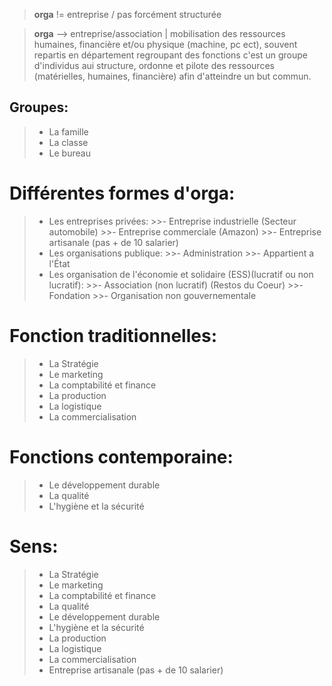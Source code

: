 >**orga** != entreprise / pas forcément structurée

>**orga** --> entreprise/association | mobilisation des ressources humaines, financière et/ou physique (machine, pc ect), souvent repartis en département 
regroupant des fonctions c'est un groupe d'individus aui structure, ordonne et pilote des ressources (matérielles, humaines, financière)
afin d'atteindre un but commun.

## Groupes:

>- La famille
>- La classe
>- Le bureau

# Différentes formes d'orga:

>- Les entreprises privées:
	>>- Entreprise industrielle (Secteur automobile)
	>>- Entreprise commerciale (Amazon)
	>>- Entreprise artisanale (pas + de 10 salarier)
>- Les organisations publique:
	>>- Administration
	>>- Appartient a l'État
>- Les organisation de l'économie et solidaire (ESS)(lucratif ou non lucratif):
	>>- Association (non lucratif) (Restos du Coeur)
	>>- Fondation
	>>- Organisation non gouvernementale

# Fonction traditionnelles:

>- La Stratégie
>- Le marketing
>- La comptabilité et finance
>- La production
>- La logistique
>- La commercialisation

# Fonctions contemporaine:

>- Le développement durable
>- La qualité
>- L'hygiène et la sécurité

# Sens:

>- La Stratégie
>- Le marketing
>- La comptabilité et finance
>- La qualité
>- Le développement durable
>- L'hygiène et la sécurité
>- La production
>- La logistique
>- La commercialisation
>- Entreprise artisanale (pas + de 10 salarier)